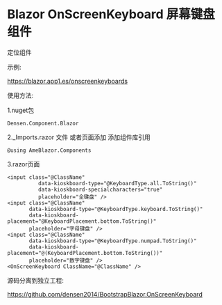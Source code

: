 # Blazor OnScreenKeyboard 屏幕键盘 组件

定位组件

示例:

https://blazor.app1.es/onscreenkeyboards

使用方法:

1.nuget包

```Densen.Component.Blazor```

2._Imports.razor 文件 或者页面添加 添加组件库引用

```@using AmeBlazor.Components```


3.razor页面
```
<input class="@ClassName"
          data-kioskboard-type="@KeyboardType.all.ToString()"
          data-kioskboard-specialcharacters="true"
          placeholder="全键盘" />
<input class="@ClassName"
       data-kioskboard-type="@KeyboardType.keyboard.ToString()"
       data-kioskboard-placement="@KeyboardPlacement.bottom.ToString()"
       placeholder="字母键盘" />
<input class="@ClassName"
       data-kioskboard-type="@KeyboardType.numpad.ToString()"
       data-kioskboard-placement="@(KeyboardPlacement.bottom.ToString())"
       placeholder="数字键盘" />
<OnScreenKeyboard ClassName="@ClassName" />

```

源码分离到独立工程:

https://github.com/densen2014/BootstrapBlazor.OnScreenKeyboard